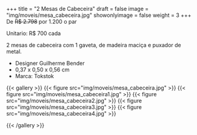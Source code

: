 +++
title = "2 Mesas de Cabeceira"
draft = false
image = "img/moveis/mesa_cabeceira.jpg"
showonlyimage = false
weight = 3
+++
De ~~R$ 2.798~~ por <span class="price">1.200</span> o par

Unitario: R$ 700 cada

<!--more-->

2 mesas de cabeceira com 1 gaveta, de madeira maciça e puxador de metal.

- Designer Guilherme Bender
- 0,37 x 0,50 x 0,56 cm	
- Marca: Tokstok


{{< gallery >}}
{{< figure src="img/moveis/mesa_cabeceira.jpg" >}}
{{< figure src="img/moveis/mesa_cabeceira1.jpg" >}}
{{< figure src="img/moveis/mesa_cabeceira2.jpg" >}}
{{< figure src="img/moveis/mesa_cabeceira3.jpg" >}}
{{< figure src="img/moveis/mesa_cabeceira4.jpg" >}}


{{< /gallery >}}


